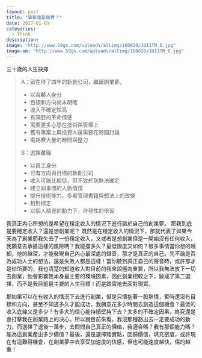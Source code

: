 ```yaml
---
layout: post
title: "築夢還是踏實？"
date: 2017-01-09
categories:
  - Think
description:
image: "http://www.59gs.com/uploads/allimg/160828/1UI1TM_0.jpg"
image-sm: "http://www.59gs.com/uploads/allimg/160828/1UI1TM_0.jpg"
---
```


三十歲的人生抉擇
> A：留在待了四年的新創公司，繼續創業夢。
> - 以合夥人身分
> - 目標和方向尚未明確
> - 收入不確定性高
> - 有滿腔的革命情感
> - 需要更多心思在技術與管理上
> - 舊有專案上與投資人還需要花時間討論
> - 需耗費大量的時間與壓力
>
> B：選擇離職
> - 以員工身分
> - 已有方向與目標的新創公司
> - 收入可能比較低，但不致於到無法確定
> - 建立同事間的人脈情誼
> - 提升技術能力，多看管理書籍與想法上的改變
> - 相對穩定
> - 以個人精進的動力下，自發性的學習

我真正內心所想的是希望在穩定收入的情況下進行屬於自己的創業夢。
那我到底是要穩定收入？還是想創業呢？
既然是在穩定收入的情況下，那就代表了如果今天為了創業而我失去了一份穩定收入，又或者是想創業但是一開始沒有任何收入，我願意去承擔這樣的風險嗎？我能撐多久？最低限度又如何？很多事情當你想的越細，挖的越深，才能發現自己內心最深處的聲音，那才是真正的自己。先不論是否為成功人士的想法，還是失敗人都是這樣！當你聽到真正自己的聲音時，或許那才是你所要的，我也清楚的知道收入對目前的我來說極為重要，所以我無法放下一切去創業，他會影響我本身最主要的環境因素，因此創業相較之下，變成了第二選擇，而不是我目前最主要的人生目標！而是踏實地去面對現實。

那如果可以在有收入的情況下去進行創業，但是只懷抱著一股熱情，暫時還沒有目標和方向，甚至不知道多久才能成功，我願意花多少時間去創造這個機會？最低的收入底線又是多少？有多大的信心能持續堅持下去？太多的不確定因素，終究還是會打擊我在創業路上的決心。所以就目前來看，我沒那種豁出去一定要成功的動力，而選擇了退後一萬步，去問問自己真正的價值，我適合嗎？我有那個能力嗎？能為這創業產出多少價值？最後，還是選擇踏實點，回歸價值，填充密度，或許現在有這難得機會，在創業夢中去享受加速度的快感，但也可能速度越快，傷的越重！
